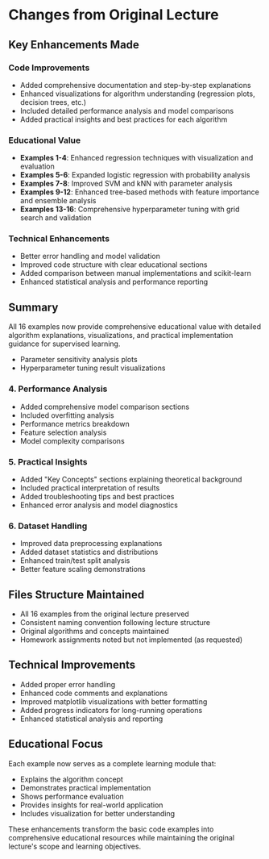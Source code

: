 # Changes from Original Lecture

## Key Enhancements Made

### Code Improvements
- Added comprehensive documentation and step-by-step explanations
- Enhanced visualizations for algorithm understanding (regression plots, decision trees, etc.)
- Included detailed performance analysis and model comparisons
- Added practical insights and best practices for each algorithm

### Educational Value
- **Examples 1-4**: Enhanced regression techniques with visualization and evaluation
- **Examples 5-6**: Expanded logistic regression with probability analysis
- **Examples 7-8**: Improved SVM and kNN with parameter analysis
- **Examples 9-12**: Enhanced tree-based methods with feature importance and ensemble analysis
- **Examples 13-16**: Comprehensive hyperparameter tuning with grid search and validation

### Technical Enhancements
- Better error handling and model validation
- Improved code structure with clear educational sections
- Added comparison between manual implementations and scikit-learn
- Enhanced statistical analysis and performance reporting

## Summary
All 16 examples now provide comprehensive educational value with detailed algorithm explanations, visualizations, and practical implementation guidance for supervised learning.
- Parameter sensitivity analysis plots
- Hyperparameter tuning result visualizations

### 4. **Performance Analysis**
- Added comprehensive model comparison sections
- Included overfitting analysis
- Performance metrics breakdown
- Feature selection analysis
- Model complexity comparisons

### 5. **Practical Insights**
- Added "Key Concepts" sections explaining theoretical background
- Included practical interpretation of results
- Added troubleshooting tips and best practices
- Enhanced error analysis and model diagnostics

### 6. **Dataset Handling**
- Improved data preprocessing explanations
- Added dataset statistics and distributions
- Enhanced train/test split analysis
- Better feature scaling demonstrations

## Files Structure Maintained
- All 16 examples from the original lecture preserved
- Consistent naming convention following lecture structure
- Original algorithms and concepts maintained
- Homework assignments noted but not implemented (as requested)

## Technical Improvements
- Added proper error handling
- Enhanced code comments and explanations
- Improved matplotlib visualizations with better formatting
- Added progress indicators for long-running operations
- Enhanced statistical analysis and reporting

## Educational Focus
Each example now serves as a complete learning module that:
- Explains the algorithm concept
- Demonstrates practical implementation
- Shows performance evaluation
- Provides insights for real-world application
- Includes visualization for better understanding

These enhancements transform the basic code examples into comprehensive educational resources while maintaining the original lecture's scope and learning objectives.
